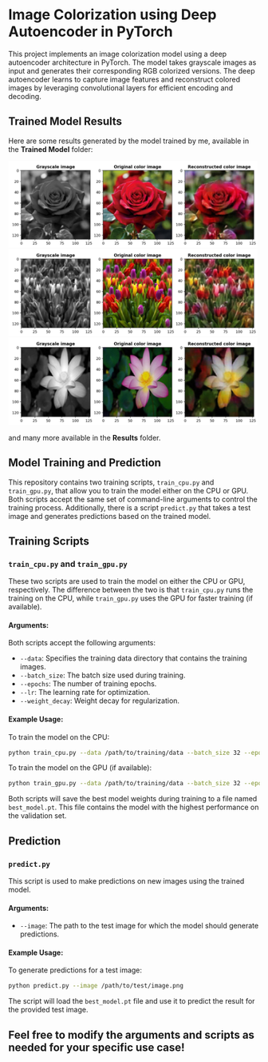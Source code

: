 # Image Colorization using Deep Autoencoder in PyTorch

This project implements an image colorization model using a deep autoencoder architecture in PyTorch. The model takes grayscale images as input and generates their corresponding RGB colorized versions. The deep autoencoder learns to capture image features and reconstruct colored images by leveraging convolutional layers for efficient encoding and decoding.


## Trained Model Results

Here are some results generated by the model trained by me, available in the **Trained Model** folder:

<img src="Results/result_1.jpg" width="500" />
<img src="Results/result_4.jpg" width="500" />
<img src="Results/result_6.jpg" width="500" />

and many more available in the **Results** folder.


## Model Training and Prediction

This repository contains two training scripts, `train_cpu.py` and `train_gpu.py`, that allow you to train the model either on the CPU or GPU. Both scripts accept the same set of command-line arguments to control the training process. Additionally, there is a script `predict.py` that takes a test image and generates predictions based on the trained model.

## Training Scripts

### `train_cpu.py` and `train_gpu.py`

These two scripts are used to train the model on either the CPU or GPU, respectively. The difference between the two is that `train_cpu.py` runs the training on the CPU, while `train_gpu.py` uses the GPU for faster training (if available).

#### Arguments:
Both scripts accept the following arguments:

- `--data`: Specifies the training data directory that contains the training images.
- `--batch_size`: The batch size used during training.
- `--epochs`: The number of training epochs.
- `--lr`: The learning rate for optimization.
- `--weight_decay`: Weight decay for regularization.

#### Example Usage:
To train the model on the CPU:
```bash
python train_cpu.py --data /path/to/training/data --batch_size 32 --epochs 20 --lr 0.001 --weight_decay 1e-5
```

To train the model on the GPU (if available):
```bash
python train_gpu.py --data /path/to/training/data --batch_size 32 --epochs 20 --lr 0.001 --weight_decay 1e-5
```

Both scripts will save the best model weights during training to a file named `best_model.pt`. This file contains the model with the highest performance on the validation set.


## Prediction

### `predict.py`

This script is used to make predictions on new images using the trained model.

#### Arguments:
- `--image`: The path to the test image for which the model should generate predictions.

#### Example Usage:
To generate predictions for a test image:
```bash
python predict.py --image /path/to/test/image.png
```

The script will load the `best_model.pt` file and use it to predict the result for the provided test image.


## Feel free to modify the arguments and scripts as needed for your specific use case!
